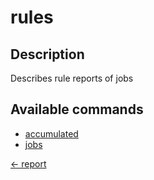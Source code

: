 # rules

## Description

Describes rule reports of jobs 

## Available commands

- [accumulated](./accumulated.md)
- [jobs](./jobs.md)


[← report](../index.md)